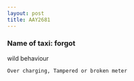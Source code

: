 ```yaml
---
layout: post
title: AAY2681
---
```


### Name of taxi: forgot

wild behaviour

```Over charging, Tampered or broken meter```
